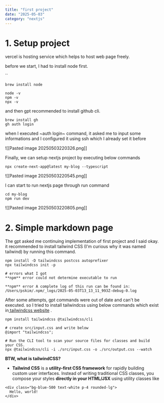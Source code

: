 ```yaml
---
title: "first project"
date: "2025-05-03"
category: "nextjs"
---
```


# 1. Setup project
vercel is hosting service which helps to host web page freely.

before we start, I had to install node first.

``
```
brew install node

node -v
npm -v
npx -v

```

and then gpt recommended to install github cli.

```
brew install gh
gh auth login
```

when I executed ~auth login~ command, it asked me to input some informations and I configured it using ssh which I already set it before 

![[Pasted image 20250503220326.png]]

Finally, we can setup nextjs project by executing below commands 

```
npx create-next-app@latest my-blog --typescript

```
![[Pasted image 20250503220545.png]]

I can start to run nextjs page through run command 
```
cd my-blog
npm run dev 
```
![[Pasted image 20250503220805.png]]



# 2. Simple markdown page 

The gpt asked me continuing implementation of first project and I said okay. 
it recommended to install tailwind CSS (I'm curious why it was named tailwind) by running this command. 
```
npm install -D tailwindcss postcss autoprefixer
npx tailwindcss init -p

# errors what I got 
**npm** error could not determine executable to run

**npm** error A complete log of this run can be found in: /Users/pskim/.npm/_logs/2025-05-03T13_13_11_993Z-debug-0.log
```

After some attempts, gpt commands were out of date and can't be executed. so I tried to install tailwindcss using below commands which exist in[ tailwindcss website](https://tailwindcss.com/docs/installation/tailwind-cli) .

```
npm install tailwindcss @tailwindcss/cli

# create src/input.css and write below 
@import "tailwindcss";

# Run the CLI tool to scan your source files for classes and build your CSS.
npx @tailwindcss/cli -i ./src/input.css -o ./src/output.css --watch
```


**BTW, what is tailwindCSS?** 
- **Tailwind CSS** is a **utility-first CSS framework** for rapidly building custom user interfaces. Instead of writing traditional CSS classes, you compose your styles **directly in your HTML/JSX** using utility classes like

```
<div class="bg-blue-500 text-white p-4 rounded-lg">
  Hello, world!
</div>
```

